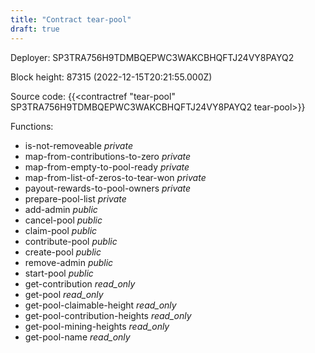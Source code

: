 ```yaml
---
title: "Contract tear-pool"
draft: true
---
```

Deployer: SP3TRA756H9TDMBQEPWC3WAKCBHQFTJ24VY8PAYQ2


 



Block height: 87315 (2022-12-15T20:21:55.000Z)

Source code: {{<contractref "tear-pool" SP3TRA756H9TDMBQEPWC3WAKCBHQFTJ24VY8PAYQ2 tear-pool>}}

Functions:

* is-not-removeable _private_
* map-from-contributions-to-zero _private_
* map-from-empty-to-pool-ready _private_
* map-from-list-of-zeros-to-tear-won _private_
* payout-rewards-to-pool-owners _private_
* prepare-pool-list _private_
* add-admin _public_
* cancel-pool _public_
* claim-pool _public_
* contribute-pool _public_
* create-pool _public_
* remove-admin _public_
* start-pool _public_
* get-contribution _read_only_
* get-pool _read_only_
* get-pool-claimable-height _read_only_
* get-pool-contribution-heights _read_only_
* get-pool-mining-heights _read_only_
* get-pool-name _read_only_
